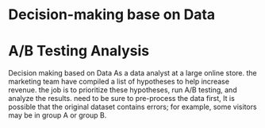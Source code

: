 # Decision-making base on Data
# A/B Testing Analysis
Decision making based on Data
As a data analyst at a large online store. the marketing team have compiled a list of hypotheses to help increase revenue.
the job is to prioritize these hypotheses, run A/B testing, and analyze the results.
need to be sure to pre-process the data first, It is possible that the original dataset contains errors; 
for example, some visitors may be in group A or group B.
